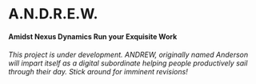 ﻿# A.N.D.R.E.W.

 #### Amidst Nexus Dynamics Run your Exquisite Work
 ###### This project is under development. ANDREW, originally named Anderson will impart itself as a digital subordinate helping people productively sail through their day. Stick around for imminent revisions!
